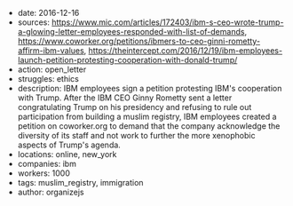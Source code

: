 - date: 2016-12-16
- sources: https://www.mic.com/articles/172403/ibm-s-ceo-wrote-trump-a-glowing-letter-employees-responded-with-list-of-demands, https://www.coworker.org/petitions/ibmers-to-ceo-ginni-rometty-affirm-ibm-values, https://theintercept.com/2016/12/19/ibm-employees-launch-petition-protesting-cooperation-with-donald-trump/
- action: open_letter
- struggles: ethics
- description: IBM employees sign a petition protesting IBM's cooperation with Trump. After the IBM CEO Ginny Rometty sent a letter congratulating Trump on his presidency and refusing to rule out participation from building a muslim registry, IBM employees created a petition on coworker.org to demand that the company acknowledge the diversity of its staff and not work to further the more xenophobic aspects of Trump's agenda.
- locations: online, new_york
- companies: ibm
- workers: 1000
- tags: muslim_registry, immigration
- author: organizejs
